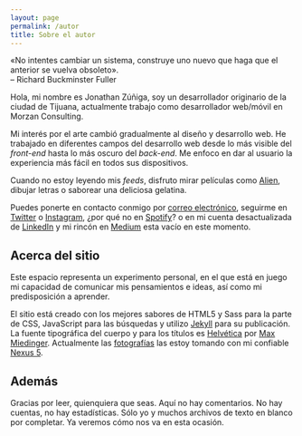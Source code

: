 ```yaml
---
layout: page
permalink: /autor
title: Sobre el autor
---
```


«No intentes cambiar un sistema, construye uno nuevo que haga que el anterior se vuelva obsoleto».<br>
– Richard Buckminster Fuller

Hola, mi nombre es Jonathan Zúñiga, soy un desarrollador originario de la ciudad de Tijuana, actualmente trabajo como desarrollador web/móvil en Morzan Consulting.

Mi interés por el arte cambió gradualmente al diseño y desarrollo web. <!--, antes de asentarme finalmente en el diseño y desarrollo de videojuegos.--> He trabajado en diferentes campos del desarrollo web desde lo más visible del *front-end* hasta lo más oscuro del *back-end*. Me enfoco en dar al usuario la experiencia más fácil en todos sus dispositivos. <!-- El conocimiento y la experiencia que he acumulado son el resultado de la constante necesidad por aprender y experimentar con prototipos y nuevas tendencias. -->

Cuando no estoy leyendo mis *feeds*, disfruto mirar películas como [Alien][alien], dibujar letras o saborear una deliciosa gelatina.

Puedes ponerte en contacto conmigo por <a href="mailto:{{ site.email }}">correo electrónico</a>, seguirme en <a href="https://twitter.com/{{ site.twitter_username }}" target="_blank">Twitter</a> o <a href="https://www.instagram.com/{{ site.instagram_username }}" target="_blank">Instagram</a>, ¿por qué no en <a href="https://open.spotify.com/user/{{ site.spotify_username }}" target="_blank">Spotify</a>? o en mi cuenta desactualizada de <a href="https://www.linkedin.com/in/{{ site.linkedin_username }}" target="_blank">LinkedIn</a> y mi rincón en <a href="https://medium.com/@{{ site.medium_username }}" target="_blank">Medium</a> esta vacío en este momento.

## Acerca del sitio

Este espacio representa un experimento personal, en el que está en juego mi capacidad de comunicar mis pensamientos e ideas, así como mi predisposición a aprender.

El sitio está creado con los mejores sabores de HTML5 y Sass para la parte de CSS, JavaScript para las búsquedas y utilizo [Jekyll][jekyll] para su publicación. La fuente tipográfica del cuerpo y para los títulos es [Helvética][helvetica] por [Max Miedinger][max-miedinger]. Actualmente las <a href="https://www.flickr.com/photos/@{{ site.flickr_username }}" target="_blank">fotografías</a> las estoy tomando con mi confiable [Nexus 5][nexus-5].

## Además

Gracias por leer, quienquiera que seas. Aquí no hay comentarios. No hay cuentas, no hay estadísticas. Sólo yo y muchos archivos de texto en blanco por completar. Ya veremos cómo nos va en esta ocasión.

[alien]: http://www.imdb.com/title/tt0078748/
[jekyll]: https://jekyllrb.com/
[helvetica]: https://es.wikipedia.org/wiki/Helvética
[max-miedinger]: https://es.wikipedia.org/wiki/Max_Miedinger
[nexus-5]: https://web.archive.org/web/20150905053915/http://www.google.com/nexus/5/
